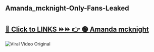 
 ## Amanda_mcknight-Only-Fans-Leaked

# <h2><a href="https://clipsfans.com/Amanda_mcknight&ref=git">🔗 Click to LINKS ⏩⏩ 👉 🟢 Amanda mcknight </a></h2>

<a href="https://clipsfans.com/Amanda_mcknight&ref=git" rel="nofollow" data-target="animated-image.originalLink"><img src="https://i.ibb.co.com/xMMVF88/686577567.gif" alt="Viral Video Original" style="max-width: 100%; display: inline-block;" data-target="animated-image.originalImage"></a>
